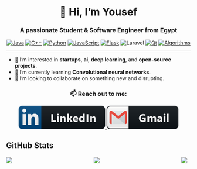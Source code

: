 
<h1 align="center">👋 Hi, I’m Yousef</h1>
<h3 align="center">A passionate Student & Software Engineer from Egypt</h3>

<div align="center" style="margin-bottom: 10px">

  
[![Java](https://img.shields.io/badge/Java-007396?style=for-the-badge&logo=java&logoColor=white)](https://www.java.com/)
[![C++](https://img.shields.io/badge/C++-00599C?style=for-the-badge&logo=c%2B%2B&logoColor=white)](https://isocpp.org/)
[![Python](https://img.shields.io/badge/Python-3776AB?style=for-the-badge&logo=python&logoColor=white)](https://www.python.org/)
[![JavaScript](https://img.shields.io/badge/JavaScript-F7DF1E?style=for-the-badge&logo=javascript&logoColor=black)](https://developer.mozilla.org/en-US/docs/Web/JavaScript)
[![Flask](https://img.shields.io/badge/Flask-000000?style=for-the-badge&logo=flask&logoColor=white)](https://flask.palletsprojects.com/en/2.1.x/)
![Laravel](https://img.shields.io/badge/laravel-%23FF2D20.svg?style=for-the-badge&logo=laravel&logoColor=white)
[![Qt](https://img.shields.io/badge/-Qt-41CD52?style=flat-square&logo=qt&logoColor=white)](https://www.qt.io/) 
[![Algorithms](https://img.shields.io/badge/-Algorithms-05122A?style=flat-square&logo=algorithmia&logoColor=white)](https://algorithmia.com/)


</div>

<hr />

- 👀 I’m interested in **startups**, **ai**, **deep learning**, and **open-source projects**.
- 🌱 I’m currently learning **Convolutional neural networks**.
- 💞️ I’m looking to collaborate on something new and disrupting.

<h3 align="center">📫 Reach out to me:</h3>
<div align="center">
  <a href="https://www.linkedin.com/in/joeadham/">
    <img src="https://github.com/MikeCodesDotNET/ColoredBadges/raw/master/svg/social/linkedin.svg" alt="linkedin" style="max-width: 100%;">
  </a>
  <a href="mailto:yousefdhm@gmail.com">
    <img src="https://github.com/MikeCodesDotNET/ColoredBadges/blob/master/svg/social/gmail.svg" alt="twitter" style="max-width: 100%;">
  </a>

</div>


## GitHub Stats

<div style="display: flex; justify-content: space-between; margin-top: 20px;">
  <img height="170" style="margin-right: 10px;" src="https://github-readme-stats.vercel.app/api?username=joeadham&count_private=true&include_all_commits=true&show_icons=true&line_height=27&theme=tokyonight" />
  <img style="margin-right: 10px;" src="https://github-readme-stats.vercel.app/api/top-langs/?username=joeadham&hide=TeX&layout=compact&langs_count=8&theme=tokyonight" />
  <img style="margin-right: 10px;" src="https://github-profile-trophy.vercel.app/?username=joeadham&rank=SSS,SS,S,AAA,AA,A,B,C&theme=darkhub" />

</div>

